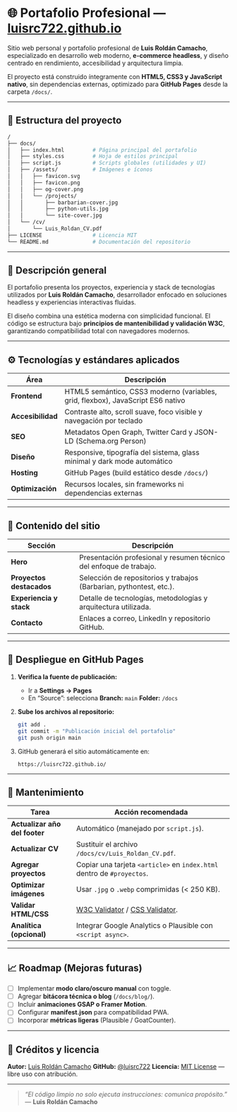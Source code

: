 # 🌐 Portafolio Profesional — [luisrc722.github.io](https://luisrc722.github.io)

Sitio web personal y portafolio profesional de **Luis Roldán Camacho**, especializado en desarrollo web moderno, **e-commerce headless**, y diseño centrado en rendimiento, accesibilidad y arquitectura limpia.

El proyecto está construido íntegramente con **HTML5, CSS3 y JavaScript nativo**, sin dependencias externas, optimizado para **GitHub Pages** desde la carpeta `/docs/`.

---

## 📁 Estructura del proyecto

```bash
/
├── docs/
│   ├── index.html         # Página principal del portafolio
│   ├── styles.css         # Hoja de estilos principal
│   ├── script.js          # Scripts globales (utilidades y UI)
│   ├── /assets/           # Imágenes e íconos
│   │   ├── favicon.svg
│   │   ├── favicon.png
│   │   ├── og-cover.png
│   │   └── /projects/
│   │       ├── barbarian-cover.jpg
│   │       ├── python-utils.jpg
│   │       └── site-cover.jpg
│   └── /cv/
│       └── Luis_Roldan_CV.pdf
├── LICENSE                # Licencia MIT
└── README.md              # Documentación del repositorio
```

---

## 🧠 Descripción general

El portafolio presenta los proyectos, experiencia y stack de tecnologías utilizados por **Luis Roldán Camacho**, desarrollador enfocado en soluciones headless y experiencias interactivas fluidas.

El diseño combina una estética moderna con simplicidad funcional.
El código se estructura bajo **principios de mantenibilidad y validación W3C**, garantizando compatibilidad total con navegadores modernos.

---

## ⚙️ Tecnologías y estándares aplicados

| Área              | Descripción                                                                     |
| ----------------- | ------------------------------------------------------------------------------- |
| **Frontend**      | HTML5 semántico, CSS3 moderno (variables, grid, flexbox), JavaScript ES6 nativo |
| **Accesibilidad** | Contraste alto, scroll suave, foco visible y navegación por teclado             |
| **SEO**           | Metadatos Open Graph, Twitter Card y JSON-LD (Schema.org Person)                |
| **Diseño**        | Responsive, tipografía del sistema, glass minimal y dark mode automático        |
| **Hosting**       | GitHub Pages (build estático desde `/docs/`)                                    |
| **Optimización**  | Recursos locales, sin frameworks ni dependencias externas                       |

---

## 🧩 Contenido del sitio

| Sección                  | Descripción                                                         |
| ------------------------ | ------------------------------------------------------------------- |
| **Hero**                 | Presentación profesional y resumen técnico del enfoque de trabajo.  |
| **Proyectos destacados** | Selección de repositorios y trabajos (Barbarian, pythontest, etc.). |
| **Experiencia y stack**  | Detalle de tecnologías, metodologías y arquitectura utilizada.      |
| **Contacto**             | Enlaces a correo, LinkedIn y repositorio GitHub.                    |

---

## 🚀 Despliegue en GitHub Pages

1. **Verifica la fuente de publicación:**

   * Ir a **Settings → Pages**
   * En “Source”: selecciona
     **Branch:** `main`
     **Folder:** `/docs`

2. **Sube los archivos al repositorio:**

   ```bash
   git add .
   git commit -m "Publicación inicial del portafolio"
   git push origin main
   ```

3. GitHub generará el sitio automáticamente en:

   ```
   https://luisrc722.github.io/
   ```

---

## 🧰 Mantenimiento

| Tarea                         | Acción recomendada                                                                                  |
| ----------------------------- | --------------------------------------------------------------------------------------------------- |
| **Actualizar año del footer** | Automático (manejado por `script.js`).                                                              |
| **Actualizar CV**             | Sustituir el archivo `/docs/cv/Luis_Roldan_CV.pdf`.                                                 |
| **Agregar proyectos**         | Copiar una tarjeta `<article>` en `index.html` dentro de `#proyectos`.                              |
| **Optimizar imágenes**        | Usar `.jpg` o `.webp` comprimidas (< 250 KB).                                                       |
| **Validar HTML/CSS**          | [W3C Validator](https://validator.w3.org/) / [CSS Validator](https://jigsaw.w3.org/css-validator/). |
| **Analítica (opcional)**      | Integrar Google Analytics o Plausible con `<script async>`.                                         |

---

## 📈 Roadmap (Mejoras futuras)

* [ ] Implementar **modo claro/oscuro manual** con toggle.
* [ ] Agregar **bitácora técnica o blog** (`/docs/blog/`).
* [ ] Incluir **animaciones GSAP o Framer Motion**.
* [ ] Configurar **manifest.json** para compatibilidad PWA.
* [ ] Incorporar **métricas ligeras** (Plausible / GoatCounter).

---

## 🪪 Créditos y licencia

**Autor:** [Luis Roldán Camacho](https://www.linkedin.com/in/luis-roldan-camacho/)
**GitHub:** [@luisrc722](https://github.com/luisrc722)
**Licencia:** [MIT License](https://opensource.org/licenses/MIT) — libre uso con atribución.

---

> *“El código limpio no solo ejecuta instrucciones: comunica propósito.”*
> — **Luis Roldán Camacho**
